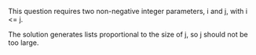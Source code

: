 This question requires two non-negative integer parameters, i and j,
with i <= j.

The solution generates lists proportional to the size of j, so j
should not be too large.
